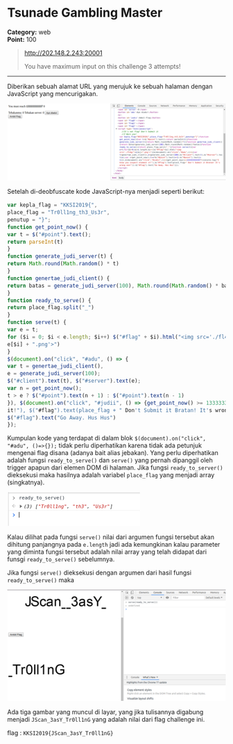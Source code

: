 # Tsunade Gambling Master
**Category:** web <br>
**Point:** 100

> http://202.148.2.243:20001
> 
> You have maximum input on this challenge 3 attempts!

---

Diberikan sebuah alamat URL yang merujuk ke sebuah halaman dengan JavaScript yang mencurigakan.

![](./ss01.png)

Setelah di-deobfuscate kode JavaScript-nya menjadi seperti berikut:

```javascript
var kepla_flag = "KKSI2019{",
place_flag = "Tr0ll1ng_th3_Us3r",
penutup = "}";
function get_point_now() {
var t = $("#point").text();
return parseInt(t)
}
function generate_judi_server(t) {
return Math.round(Math.random() * t)
}
function genertae_judi_client() {
return batas = generate_judi_server(100), Math.round(Math.random() * batas)
}
function ready_to_serve() {
return place_flag.split("_")
}
function serve(t) {
var e = t;
for ($i = 0; $i < e.length; $i++) $("#flag" + $i).html("<img src='./fl4g/" +
e[$i] + ".png'>")
}
$(document).on("click", "#adu", () => {
var t = genertae_judi_client(),
e = generate_judi_server(100);
$("#client").text(t), $("#server").text(e);
var n = get_point_now();
t > e ? $("#point").text(n + 1) : $("#point").text(n - 1)
}), $(document).on("click", "#judii", () => {get_point_now() >= 133333333337 ? (console.log("I know you inspect element
it!"), $("#flag").text(place_flag + " Don't Submit it Bratan! It's wrong one!")) :
$("#flag").text("Go Away. Hus Hus")
});
```

Kumpulan kode yang terdapat di dalam blok `$(document).on("click", "#adu", ()=>{});` tidak perlu diperhatikan karena tidak ada petunjuk mengenai flag disana (adanya bait alias jebakan). Yang perlu diperhatikan adalah fungsi `ready_to_serve()` dan `serve()` yang pernah dipanggil oleh trigger apapun dari elemen DOM di halaman. Jika fungsi `ready_to_server()` dieksekusi maka hasilnya adalah variabel `place_flag` yang menjadi array (singkatnya).

![](./ss02.png)

Kalau dilihat pada fungsi `serve()` nilai dari argumen fungsi tersebut akan dihitung panjangnya pada `e.length` jadi ada kemungkinan kalau parameter yang diminta fungsi tersebut adalah nilai array yang telah didapat dari funsgi `ready_to_serve()` sebelumnya.

Jika fungsi `serve()` dieksekusi dengan argumen dari hasil fungsi `ready_to_serve()` maka

![](./ss03.png)

Ada tiga gambar yang muncul di layar, yang jika tulisannya digabung menjadi `JScan_3asY_Tr0ll1nG` yang adalah nilai dari flag challenge ini.

flag : `KKSI2019{JScan_3asY_Tr0ll1nG}`
